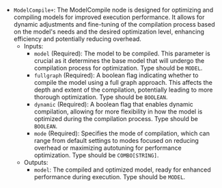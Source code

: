 - `ModelCompile+`: The ModelCompile node is designed for optimizing and compiling models for improved execution performance. It allows for dynamic adjustments and fine-tuning of the compilation process based on the model's needs and the desired optimization level, enhancing efficiency and potentially reducing overhead.
    - Inputs:
        - `model` (Required): The model to be compiled. This parameter is crucial as it determines the base model that will undergo the compilation process for optimization. Type should be `MODEL`.
        - `fullgraph` (Required): A boolean flag indicating whether to compile the model using a full graph approach. This affects the depth and extent of the compilation, potentially leading to more thorough optimization. Type should be `BOOLEAN`.
        - `dynamic` (Required): A boolean flag that enables dynamic compilation, allowing for more flexibility in how the model is optimized during the compilation process. Type should be `BOOLEAN`.
        - `mode` (Required): Specifies the mode of compilation, which can range from default settings to modes focused on reducing overhead or maximizing autotuning for performance optimization. Type should be `COMBO[STRING]`.
    - Outputs:
        - `model`: The compiled and optimized model, ready for enhanced performance during execution. Type should be `MODEL`.
